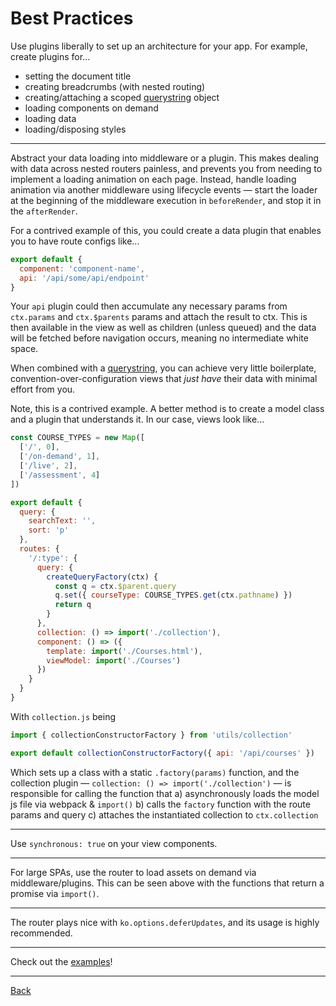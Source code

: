 # Best Practices

Use plugins liberally to set up an architecture for your app. For example, create
plugins for...
  - setting the document title
  - creating breadcrumbs (with nested routing)
  - creating/attaching a scoped [querystring](https://github.com/Profiscience/ko-querystring) object
  - loading components on demand
  - loading data
  - loading/disposing styles

---

Abstract your data loading into middleware or a plugin. This makes dealing with data across
nested routers painless, and prevents you from needing to implement a loading animation on
each page. Instead, handle loading animation via another middleware using lifecycle events —
start the loader at the beginning of the middleware execution in `beforeRender`,
and stop it in the `afterRender`.

For a contrived example of this, you could create a data plugin that enables you
to have route configs like...

```javascript
export default {
  component: 'component-name',
  api: '/api/some/api/endpoint'
}
```

Your `api` plugin could then accumulate any necessary params from `ctx.params` and
`ctx.$parents` params and attach the result to ctx. This is then available in the view
as well as children (unless queued) and the data will be fetched before navigation occurs,
meaning no intermediate white space.

When combined with a [querystring](https://github.com/Profiscience/ko-querystring),
you can achieve very little boilerplate, convention-over-configuration views that
*just have* their data with minimal effort from you.

Note, this is a contrived example. A better method is to create a model class and a
plugin that understands it. In our case, views look like...

```javascript
const COURSE_TYPES = new Map([
  ['/', 0],
  ['/on-demand', 1],
  ['/live', 2],
  ['/assessment', 4]
])

export default {
  query: {
    searchText: '',
    sort: 'p'
  },
  routes: {
    '/:type': {
      query: {
        createQueryFactory(ctx) {
          const q = ctx.$parent.query
          q.set({ courseType: COURSE_TYPES.get(ctx.pathname) })
          return q
        }
      },
      collection: () => import('./collection'),
      component: () => ({
        template: import('./Courses.html'),
        viewModel: import('./Courses')
      })
    }
  }
}
```

With `collection.js` being

```javascript
import { collectionConstructorFactory } from 'utils/collection'

export default collectionConstructorFactory({ api: '/api/courses' })
```

Which sets up a class with a static `.factory(params)` function, and the
collection plugin — `collection: () => import('./collection')` — is responsible
for calling the function that
  a) asynchronously loads the model js file via webpack & `import()`
  b) calls the `factory` function with the route params and query
  c) attaches the instantiated collection to `ctx.collection`

---

Use `synchronous: true` on your view components.

---

For large SPAs, use the router to load assets on demand via middleware/plugins. This can
be seen above with the functions that return a promise via `import()`.

---

The router plays nice with `ko.options.deferUpdates`, and its usage is highly recommended.

---

Check out the [examples](../examples)!

---

[Back](./README.md)

